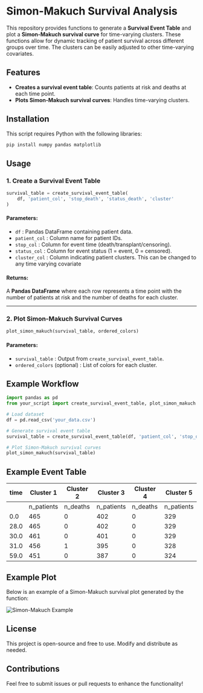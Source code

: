 # Simon-Makuch Survival Analysis

This repository provides functions to generate a **Survival Event Table** and plot a **Simon-Makuch survival curve** for time-varying clusters. These functions allow for dynamic tracking of patient survival across different groups over time. The clusters can be easily adjusted to other time-varying covariates.

## Features
- **Creates a survival event table**: Counts patients at risk and deaths at each time point.
- **Plots Simon-Makuch survival curves**: Handles time-varying clusters.

## Installation
This script requires Python with the following libraries:

```bash
pip install numpy pandas matplotlib
```

## Usage
### 1. Create a Survival Event Table
```python
survival_table = create_survival_event_table(
    df, 'patient_col', 'stop_death', 'status_death', 'cluster'
)
```
#### Parameters:
- `df` : Pandas DataFrame containing patient data.
- `patient_col` : Column name for patient IDs.
- `stop_col` : Column for event time (death/transplant/censoring).
- `status_col` : Column for event status (1 = event, 0 = censored).
- `cluster_col` : Column indicating patient clusters. This can be changed to any time varying covariate

#### Returns:
A **Pandas DataFrame** where each row represents a time point with the number of patients at risk and the number of deaths for each cluster.

---
### 2. Plot Simon-Makuch Survival Curves
```python
plot_simon_makuch(survival_table, ordered_colors)
```
#### Parameters:
- `survival_table` : Output from `create_survival_event_table`.
- `ordered_colors` (optional) : List of colors for each cluster.


## Example Workflow
```python
import pandas as pd
from your_script import create_survival_event_table, plot_simon_makuch

# Load dataset
df = pd.read_csv('your_data.csv')

# Generate survival event table
survival_table = create_survival_event_table(df, 'patient_col', 'stop_death', 'status_death', 'cluster')

# Plot Simon-Makuch survival curves
plot_simon_makuch(survival_table)
```
## Example Event Table

| time  | Cluster 1         | Cluster 2         | Cluster 3         | Cluster 4         | Cluster 5         |
|-------|------------------|------------------|------------------|------------------|------------------|
|       | n_patients | n_deaths | n_patients | n_deaths | n_patients | n_deaths | n_patients | n_deaths | n_patients | n_deaths |
| 0.0   | 465        | 0        | 402        | 0        | 329        | 0        | 171        | 0        | 213        | 0        |
| 28.0  | 465        | 0        | 402        | 0        | 329        | 0        | 171        | 0        | 213        | 0        |
| 30.0  | 461        | 0        | 401        | 0        | 329        | 0        | 171        | 0        | 213        | 0        |
| 31.0  | 456        | 1        | 395        | 0        | 328        | 0        | 167        | 0        | 213        | 0        |
| 59.0  | 451        | 0        | 387        | 0        | 324        | 0        | 165        | 0        | 208        | 0        |

## Example Plot
Below is an example of a Simon-Makuch survival plot generated by the function:

![Simon-Makuch Example](simon_makuch_example.png)


## License
This project is open-source and free to use. Modify and distribute as needed.

## Contributions
Feel free to submit issues or pull requests to enhance the functionality!
